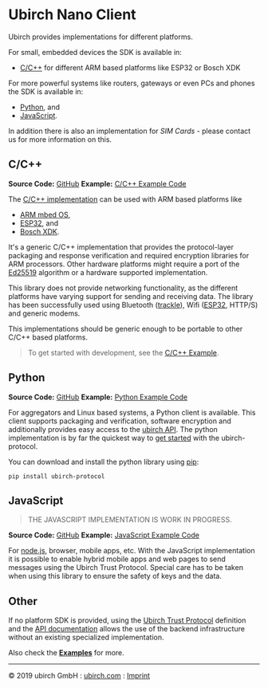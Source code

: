 # Ubirch Nano Client

Ubirch provides implementations for different platforms.

For small, embedded devices the SDK is available in:
* [C/C++](#cc) for different ARM based platforms like ESP32 or Bosch XDK

For more powerful systems like routers, gateways or even PCs and phones the SDK is available in:
* [Python](#python), and
* [JavaScript](#javascript).

In addition there is also an implementation for *SIM Cards* - please contact us for more information on this.

## C/C++
**Source Code:** [GitHub](https://github.com/ubirch/ubirch-protocol)
**Example:** [C/C++ Example Code](examples)

The [C/C++ implementation](https://github.com/ubirch/ubirch-protocol) can be used with ARM based platforms like

* [ARM mbed OS](https://mbed.com),
* [ESP32](https://www.espressif.com/en/products/hardware/esp32/overview), and
* [Bosch XDK](https://xdk.bosch-connectivity.com/home).

It's a generic C/C++ implementation that provides the protocol-layer packaging and response verification and required encryption
libraries for ARM processors. Other hardware platforms might require a port of the [Ed25519](https://ed25519.cr.yp.to/)
algorithm or a hardware supported implementation.

This library does not provide networking functionality, as the different platforms have varying support for sending
and receiving data. The library has been successfully used using Bluetooth ([trackle](trackle.de)), Wifi
([ESP32](https://github.com/ubirch/example-esp32), HTTP/S) and generic modems.   

This implementations should be generic enough to be portable to other C/C++ based platforms.

> To get started with development, see the [C/C++ Example](examples#cc).


## Python
**Source Code:** [GitHub](https://github.com/ubirch/ubirch-protocol-python)
**Example:** [Python Example Code](examples)

For aggregators and Linux based systems, a Python client is available. This client supports packaging and verification, software encryption and additionally provides easy access to the [ubirch API](api). The python implementation is by
far the quickest way to [get started](examples#python-client) with the ubirch-protocol.

You can download and install the python library using [pip](https://pypi.org/project/pip/):
```
pip install ubirch-protocol
```

## JavaScript
> THE JAVASCRIPT IMPLEMENTATION IS WORK IN PROGRESS.

**Source Code:** [GitHub](https://github.com/ubirch/ubirch-protocol-js)
**Example:** [JavaScript Example Code](examples)

For [node.js](https://nodejs.org), browser, mobile apps, etc. With the JavaScript implementation it is possible to enable hybrid mobile apps and web pages to send messages using the Ubirch Trust Protocol. Special care has to be taken when using this library to ensure the safety of keys and the data.


## Other

If no platform SDK is provided, using the [Ubirch Trust Protocol](https://github.com/ubirch/ubirch-protocol/blob/master/README.md#basic-message-format) definition and the [API documentation](api) allows the use of the backend infrastructure without an existing specialized implementation.

Also check the **[Examples](examples)** for more.

___

&copy; 2019 ubirch GmbH : [ubirch.com](https://ubirch.com) : [Imprint](http://ubirch.de/impressum/)
